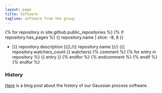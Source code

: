 ```yaml
---
layout: page
title: Software
tagline: software from the group
---
```


{% for repository in site.github.public_repositories %}
   {% if repository.has_pages %}
{{ repository.name | slice: -8, 8 }}
* [{{ repository.description }}](./{{ repository.name }}/) ({{ repository.watchers_count }} watchers)
{% comment %}
{% for entry in repository %}
{{ entry }}
{% endfor %}
{% endcomment %}
  {% endif %}
{% endfor %}


### History

[Here](http://inverseprobability.com/2013/11/25/gpy-moving-from-matlab-to-python/)
is a blog post about the history of our Gaussian process software.

